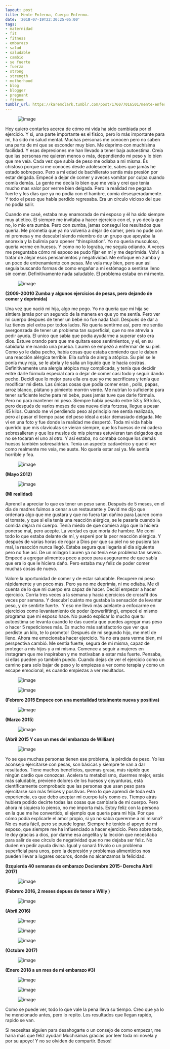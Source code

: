 ```yaml
---
layout: post
title: Mente Enferma, Cuerpo Enfermo.
date: '2018-07-19T22:30:25-05:00'
tags:
- maternidad
- fit
- fitness
- embarazo
- salud
- saludable
- cambio
- se fuerte
- fuerza
- strong
- strength
- motherhood
- blog
- blogger
- pregnant
- fitmom
tumblr_url: https://karemclark.tumblr.com/post/176077016501/mente-enferma-cuerpo-enfermo
---
```

<figure data-orig-width="3240" data-orig-height="4500" class="tmblr-full"><img src="https://64.media.tumblr.com/a45c23fc5310d52ecd45521baf68b817/tumblr_inline_pc58al8PeH1t4qra9_540.jpg" alt="image" data-orig-width="3240" data-orig-height="4500"></figure>

Hoy quiero contarles acerca de cómo mi vida ha sido cambiada por el ejercicio. Y si, una parte importante es el fisico, pero lo más importante para mi, ha sido mi salud mental. Muchas personas me conocen pero no saben una parte de mi que se esconder muy bien. Me deprimo con muchísima facilidad. Y esas depresiones me han llevado a tener baja autoestima. Creía que las personas me quieren menos o más, dependiendo mi peso y lo bien que me veía. Cada vez que subía de peso me odiaba a mi misma. Es chistoso porque si me conoces desde adolescente, sabes que jamás he estado sobrepeso. Pero a mi edad de bachillerato sentía más presión por estar delgada. Empecé a dejar de comer y aveces vomitar por culpa cuando comía demás. La gente me decía lo bien que me veía y crei que tenia mucho mas valor por verme bien delgada. Pero la realidad me pegaba fuerte y los días que ya no podía con el hambre, comía desesperadamente. Y todo el peso que había perdido regresaba. Era un círculo vicioso del que no podía salir.

Cuando me casé, estaba muy enamorada de mi esposo y él ha sido siempre muy atlético. El siempre me invitaba a hacer ejercicio con el, y yo decía que no, lo mío era zumba. Pero con zumba, jamas consegui los resultados que quería. Me prometía que ya no volvería a dejar de comer, pero no pude con mi promesa y me descubrí siendo miembro de un grupo que apoyaba la anorexia y la bulimia para opener “thinspiration”. Yo no queria musculoso, queria verme en huesos. Y como no lo lograba, me seguía odiando. A veces me preguntaba cómo mi esposo se pudo fijar en mí y me deprimida. Volví &nbsp;a tratar de alejar esos pensamientos y negatividad. Me enfoque en zumba y un poco de entrenamiento con pesas. Me veía muy bien, pero aun asi seguia buscando formas de como engañar a mi estómago a sentirse lleno sin comer. Definitivamente nada saludable. El problema estaba en mi mente.

<figure data-orig-width="819" data-orig-height="1456" class="tmblr-full"><img src="https://64.media.tumblr.com/60a12037714d5514094f0a882dcfc2f3/tumblr_inline_pc58c63Fd01t4qra9_540.jpg" alt="image" data-orig-width="819" data-orig-height="1456"></figure>

**(2009-20010 Zumba y algunos ejercicios de pesas, pero dejando de comer y deprimida)**

Una vez que nació mi hija, algo me pego. Yo no quería que mi hija se sintiera jamás por un segundo de la manera en que yo me sentía. Pero ver mi cuerpo despues de tener un bebé no fue nada fácil. Después de dar a luz tienes piel extra por todos lados. No quería sentirme así, pero me sentía avergonzada de tener un problema tan superficial, que no me atrevía a pedir ayuda. El unico que sabia que podia ayudarme a superar esto era dios. Estuve orando para que me quitara esos sentimientos, y el, en su sabiduría me mando una prueba. Lauren se empezó a enfermar de su piel. Como yo le daba pecho, había cosas que estaba comiendo que le daban una reacción alérgica terrible. Ella sufría de alergia atópica. Su piel se le ponía muy roja, se le abría y le salia un liquido que le hacía costras. Definitivamente una alergia atópica muy complicada, y tenía que decidir entre darle fórmula especial cara o dejar de comer casi todo y seguir dando pecho. Decidí que lo mejor para ella era que yo me sacrificara y tenía que modificar mi dieta. Las únicas cosas que podía comer eran , pollo, papas, arroz blanco, plátano y pimiento morrón verde. Me nutrían lo suficiente para tener suficiente leche para mi bebe, pues jamás tuve que darle fórmula. Pero no para mantener mi peso. Siempre había pesado entre 53 y 59 kilos, pero después de varios meses de esa nueva dieta forzosa, llegue a pesar 45 kilos. Cuando me vi perdiendo peso al principio me sentía realizada, pero al pasar el tiempo pase del peso ideal a estar demasiado delgada. Me vi en una foto y fue donde la realidad me despertó. Toda mi vida había querido que mis clavículas se vieran siempre, que los huesos de mi cadera sobresalieran y que los muslos de mis piernas estuvieran tan delgados que no se tocaran el uno al otro. Y así estaba, no contaba conque los demás huesos también sobresaldrian. Tenia un aspecto cadavérico y que el ver como realmente me veía, me auste. No queria estar asi ya. Me sentía horrible y fea.

<figure data-orig-width="1840" data-orig-height="3264" class="tmblr-full"><img src="https://64.media.tumblr.com/ba350d9ebb6e69694f3a472c81cb9caa/tumblr_inline_pc58kuNRST1t4qra9_540.jpg" alt="image" data-orig-width="1840" data-orig-height="3264"></figure>

**(Mayo 2012)**

<figure data-orig-width="240" data-orig-height="320"><img src="https://64.media.tumblr.com/1a446324ac0f7c3cf24c46524e223020/tumblr_inline_pc58ggC50u1t4qra9_540.jpg" alt="image" data-orig-width="240" data-orig-height="320"></figure>

**(Mi realidad)**

Aprendí a apreciar lo que es tener un peso sano. Después de 5 meses, en el dia de madres fuimos a cenar a un restaurante y David me dijo que ordenara algo que me gustara y que no fuera tan dañino para Lauren como el tomate, y que si ella tenía una reacción alérgica, se le pasaría cuando la comida dejara mi cuerpo. Tenía miedo de que comiera algo que la hiciera ponerse mal, pero acepte. La verdad es que moría de hambre. Me comí todo lo que estaba delante de mí, y esperé por la peor reacción alérgica. Y después de varias horas de rogar a Dios por que su piel no se pusiera tan mal, la reacción nunca llegó. Estaba segura que llegaría al dia siguiente pero no fue así. De un milagro Lauren ya no tenia ese problema tan severo. Empecé a agregar alimentos poco a poco para asegurarme de que sabía que era lo que le hiciera daño. Pero estaba muy feliz de poder comer muchas cosas de nuevo.

Valore la oportunidad de comer y de estar saludable. Recupere mi peso rápidamente y un poco más. Pero ya no me deprimia, ni me odiaba. Me di cuenta de lo que mi cuerpo era capaz de hacer. Decidí empezar a hacer ejercicio. Corría tres veces a la semana y hacía ejercicios de crossfit dos veces por semana. Y descubrí cuánto me gustaba la sensación de levantar peso, y de sentirte fuerte. &nbsp;Y eso me llevó más adelante a enfocarme en ejercicios como levantamiento de poder (powerlifting), empecé el mismo programa que mi esposo hace. No puedo explicar lo mucho que tu autoestima se levanta cuando te das cuenta que puedes agregar mas peso o hacer 5 repeticiones más. Es mucho más satisfactorio que ver que perdiste un kilo, te lo prometo! &nbsp;Después de mi segundo hijo, me metí de lleno. Ahora me emocionaba hacer ejercicio. Ya no era para verme bien, mi perspectiva cambió. Me sentía fuerte, segura de mi misma, capaz de proteger a mis hijos y a mi misma. Comence a seguir a mujeres en instagram que me inspiraban y me motivaban a estar más fuerte. Pensaba, si ellas pueden yo también puedo. Cuando dejas de ver el ejercicio como un camino para solo bajar de peso y lo empiezas a ver como terapia y como un escape emocional, es cuando empiezas a ver resultados.

<figure data-orig-width="1079" data-orig-height="1079" class="tmblr-full"><img src="https://64.media.tumblr.com/20b1bb153cdb0e239bc021350c24bc62/tumblr_inline_pc58ohW0691t4qra9_540.jpg" alt="image" data-orig-width="1079" data-orig-height="1079"></figure><figure data-orig-width="1079" data-orig-height="1079" class="tmblr-full"><img src="https://64.media.tumblr.com/66e89264d3d9dda685d62b30281000a7/tumblr_inline_pc58ojapzF1t4qra9_540.jpg" alt="image" data-orig-width="1079" data-orig-height="1079"></figure>

**(Febrero 2015 Empece con una mentalidad totalmente nueva y positiva)**

<figure data-orig-width="1079" data-orig-height="1080" class="tmblr-full"><img src="https://64.media.tumblr.com/8d3730cede71f930225ceed48c741d1e/tumblr_inline_pc58oqCMcb1t4qra9_540.jpg" alt="image" data-orig-width="1079" data-orig-height="1080"></figure>

**(Marzo 2015**)

<figure data-orig-width="1080" data-orig-height="1079" class="tmblr-full"><img src="https://64.media.tumblr.com/4133f3300bc87386ceec6c0cbe27c0a3/tumblr_inline_pc58ouAqZg1t4qra9_540.jpg" alt="image" data-orig-width="1080" data-orig-height="1079"></figure>

**(Abril 2015 Y con un mes del embarazo de William)**

<figure data-orig-width="1080" data-orig-height="1079" class="tmblr-full"><img src="https://64.media.tumblr.com/48a86fc4bbaac49c1f4185000f8382d1/tumblr_inline_pc58osdpsU1t4qra9_540.jpg" alt="image" data-orig-width="1080" data-orig-height="1079"></figure>

Yo se que muchas personas tienen ese problema, la pérdida de peso. Yo les aconsejo ejercitarse con pesas, son básicas y siempre te van a dar resultados. Tiene muchos beneficios, quemas grasa, más rápido que ningún cardio que conozcas. Acelera tu metabolismo, duermes mejor, estás más saludable, previene dolores de los huesos y coyunturas, está científicamente comprobado que las personas que usan peso para ejercitarse son más felices y positivas. Pero lo que aprendí de toda esta experiencia, es que debo aceptar mi cuerpo tal y como es. Tiempo atrás hubiera podido decirte todas las cosas que cambiaría de mi cuerpo. Pero ahora ni siquiera lo pienso, no me importa más. Estoy feliz con la persona en la que me he convertido, el ejemplo que quería para mi hija. Por que cómo podía explicarle el amor propio, si yo no sabía quererme a mi misma? No es nada fácil, pero se puede lograr. Siempre he tenido el apoyo de mi esposo, que siempre me ha influenciado a hacer ejercicio. Pero sobre todo, le doy gracias a dios, por darme esa angelita y la lección que necesitaba para salir de ese círculo de negatividad que no me dejaba ser feliz. No duden en pedir ayuda divina. Igual y sonará frívolo o un problema superficial para unos, pero la depresión y problemas alimenticios nos pueden llevar a lugares oscuros, donde no alcanzamos la felicidad.

**(Izquierda 40 semanas de embarazo Deciembre 2015– Derecha Abril 2017)**

<figure data-orig-width="1620" data-orig-height="2250" class="tmblr-full"><img src="https://64.media.tumblr.com/21024b560ef3d5deaf8481118e48e240/tumblr_inline_pc5b7ggFF61t4qra9_540.jpg" alt="image" data-orig-width="1620" data-orig-height="2250"></figure>

**(Febrero 2016, 2&nbsp;meses depues de tener a Willy&nbsp;)**

<figure data-orig-width="5184" data-orig-height="3456" class="tmblr-full"><img src="https://64.media.tumblr.com/bbaecb362828e33970c3038aba71f66d/tumblr_inline_pc5ajwypRM1t4qra9_540.jpg" alt="image" data-orig-width="5184" data-orig-height="3456"></figure>

**(Abril 2016)**

<figure data-orig-width="2925" data-orig-height="2093" class="tmblr-full"><img src="https://64.media.tumblr.com/c720c4f7c653c7bdc6883304b5ba3538/tumblr_inline_pc5a5k3RbR1t4qra9_540.jpg" alt="image" data-orig-width="2925" data-orig-height="2093"></figure><figure data-orig-width="5184" data-orig-height="3456" class="tmblr-full"><img src="https://64.media.tumblr.com/0915d930d806ab5175e27ed57b162875/tumblr_inline_pc5ape0CGz1t4qra9_540.jpg" alt="image" data-orig-width="5184" data-orig-height="3456"></figure><figure data-orig-width="2554" data-orig-height="2083" class="tmblr-full"><img src="https://64.media.tumblr.com/e0fadab97c8a958fe29046b1f24c9915/tumblr_inline_pc5a6xtiyn1t4qra9_540.jpg" alt="image" data-orig-width="2554" data-orig-height="2083"></figure>

**(Octubre 2017)**

<figure data-orig-width="3480" data-orig-height="4640" class="tmblr-full"><img src="https://64.media.tumblr.com/2e5d5e7664d9345bc8eb7f8145cf0603/tumblr_inline_pc5980B7c91t4qra9_540.jpg" alt="image" data-orig-width="3480" data-orig-height="4640"></figure>

**(Enero 2018 a un mes de mi embarazo #3)**

<figure data-orig-width="1078" data-orig-height="1437" class="tmblr-full"><img src="https://64.media.tumblr.com/0fcbb8ab5a7b67d5dfad0a1009fc3456/tumblr_inline_pc599ssGWc1t4qra9_540.jpg" alt="image" data-orig-width="1078" data-orig-height="1437"></figure><figure data-orig-width="2447" data-orig-height="2447" class="tmblr-full"><img src="https://64.media.tumblr.com/d139e368528dc3967e13159269326c68/tumblr_inline_pc5a13VHAj1t4qra9_540.jpg" alt="image" data-orig-width="2447" data-orig-height="2447"></figure><figure data-orig-width="958" data-orig-height="1438" class="tmblr-full"><img src="https://64.media.tumblr.com/147a37a15ec03f6deed8acd8ddcc671e/tumblr_inline_pc599p444b1t4qra9_540.jpg" alt="image" data-orig-width="958" data-orig-height="1438"></figure>

Como se puede ver, todo lo que vale la pena lleva su tiempo. Creo que ya lo he mencionado antes, pero lo repito. Los resultados que llegan rapido, rapido se van.&nbsp;

Si necesitas alguien para desahogarte o un consejo de como empezar, me haría más que feliz ayudar! Muchisimas gracias por leer toda mi novela y por su apoyo! Y no se olviden de compartir. Besos!

